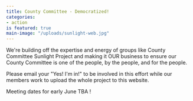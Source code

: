 ```yaml
---
title: County Committee - Democratized!
categories:
- action
is featured: true
main-image: "/uploads/sunlight-web.jpg"
---
```


We're building off the expertise and energy of groups like County Committee Sunlight Project [](https://ccsunlight.org/) and making it OUR business to ensure our County Committee is one of the people, by the people, and for the people.

Please email your "Yes! I'm in!" to be involved in this effort while our members work to upload the whole project to this website.

Meeting dates for early June TBA !